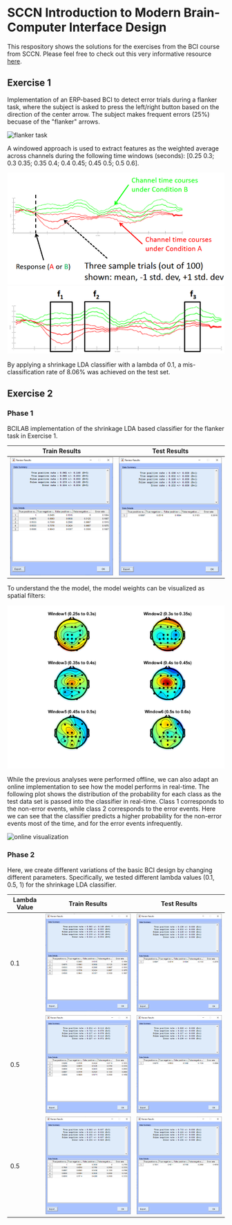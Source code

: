 # SCCN Introduction to Modern Brain-Computer Interface Design

This respository shows the solutions for the exercises from the BCI course from SCCN. Please feel free to check out this very informative resource [here](https://sccn.ucsd.edu/wiki/Introduction_To_Modern_Brain-Computer_Interface_Design).

## Exercise 1

Implementation of an ERP-based BCI to detect error trials during a flanker task, where the subject is asked to press the left/right button based on the direction of the center arrow. The subject makes frequent errors (25%) becuase of the "flanker" arrows.

![flanker task](ex1_flanker.png)

A windowed approach is used to extract features as the weighted average across channels during the following time windows (seconds): [0.25 0.3; 0.3 0.35; 0.35 0.4; 0.4 0.45; 0.45 0.5; 0.5 0.6].

![ERP 1](ex1/ERP_1.png)
![ERP 2](ex1/ERP_2.png)

By applying a shrinkage LDA classifier with a lambda of 0.1, a mis-classification rate of 8.06% was achieved on the test set.


## Exercise 2

### Phase 1

BCILAB implementation of the shrinkage LDA based classifier for the flanker task in Exercise 1.

| Train Results | Test Results |
| ------------- | ------------ |
| ![train results](ex2/ex2_phase1_train_results.png) | ![test results](ex2/ex2_phase1_test_results.png) |


To understand the the model, the model weights can be visualized as spatial filters:

![model weights](ex2/ex2_phase1_model_weights.png)


While the previous analyses were performed offline, we can also adapt an online implementation to see how the model performs in real-time. The following plot shows the distribution of the probability for each class as the test data set is passed into the classifier in real-time. Class 1 corresponds to the non-error events, while class 2 corresponds to the error events. Here we can see that the classifier predicts a higher probability for the non-error events most of the time, and for the error events infrequently.

![online visualization](ex2_phase1_online.gif)


### Phase 2

Here, we create different variations of the basic BCI design by changing different parameters. Specifically, we tested different lambda values (0.1, 0.5, 1) for the shrinkage LDA classifier.

| Lambda Value | Train Results | Test Results |
| ------------ | ------------- | ------------ |
| 0.1          | ![slda01train](ex2/ex2_phase2_slda01_train_results.png) | ![slda01test](ex2/ex2_phase2_slda01_test_results.png) |
| 0.5          | ![slda05train](ex2/ex2_phase2_slda05_train_results.png) | ![slda05test](ex2/ex2_phase2_slda05_test_results.png) |
| 0.5          | ![slda1train](ex2/ex2_phase2_slda1_train_results.png)   | ![slda1test](ex2/ex2_phase2_slda1_test_results.png)   |

